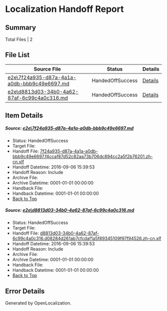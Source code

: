 # <a name='report-top'></a> Localization Handoff Report

## Summary
 Total Files | 2

## File List
 Source File | Status | Details 
 ----------- | ------ | ------- 
 [e2e\7f24a935-d87a-4a1a-a0db-bbb9c49e6697.md](https://github.com/OpenLocalizationTestOrg/ol-test0/blob/1818a0fd51991cf95c9ea55f39c729d770529a5d/e2e/7f24a935-d87a-4a1a-a0db-bbb9c49e6697.md) | HandedOffSuccess | [Details](#dc7d7f90d00c6657b219f926a3d6d7fed22d43be1)
 [e2e\d8813d03-34b0-4a62-87af-6c99c4a0c316.md](https://github.com/OpenLocalizationTestOrg/ol-test0/blob/1818a0fd51991cf95c9ea55f39c729d770529a5d/e2e/d8813d03-34b0-4a62-87af-6c99c4a0c316.md) | HandedOffSuccess | [Details](#356a9268e96acd55de2a66c67359d57c7b965e522)

## Item Details
##### <a name='dc7d7f90d00c6657b219f926a3d6d7fed22d43be1'></a> Source: [e2e\7f24a935-d87a-4a1a-a0db-bbb9c49e6697.md](https://github.com/OpenLocalizationTestOrg/ol-test0/blob/1818a0fd51991cf95c9ea55f39c729d770529a5d/e2e/7f24a935-d87a-4a1a-a0db-bbb9c49e6697.md)
* Status: HandedOffSuccess
* Target File: 
* Handoff File: [7f24a935-d87a-4a1a-a0db-bbb9c49e6697.f4ccaf87d52c82aa73b706dc894cc2a5f2b76201.zh-cn.xlf](https://github.com/OpenLocalizationTestOrg/ol-test0-handoff/blob/b24f67a3fc6ff8bf049abc1496f620739976bfef/ol-handoff/OpenLocalizationTestOrg/ol-test0-zhcn/ci/ht/7f24a935-d87a-4a1a-a0db-bbb9c49e6697.f4ccaf87d52c82aa73b706dc894cc2a5f2b76201.zh-cn.xlf)
* Handoff Datetime: 2016-09-06 15:39:53
* Handoff Reason: Include
* Archive File: 
* Archive Datetime: 0001-01-01 00:00:00
* Handback File: 
* Handback Datetime: 0001-01-01 00:00:00
* [Back to Top](#report-top)

##### <a name='356a9268e96acd55de2a66c67359d57c7b965e522'></a> Source: [e2e\d8813d03-34b0-4a62-87af-6c99c4a0c316.md](https://github.com/OpenLocalizationTestOrg/ol-test0/blob/1818a0fd51991cf95c9ea55f39c729d770529a5d/e2e/d8813d03-34b0-4a62-87af-6c99c4a0c316.md)
* Status: HandedOffSuccess
* Target File: 
* Handoff File: [d8813d03-34b0-4a62-87af-6c99c4a0c316.d08284d261ab7cfcdaf1a5f89345109f97f94526.zh-cn.xlf](https://github.com/OpenLocalizationTestOrg/ol-test0-handoff/blob/b24f67a3fc6ff8bf049abc1496f620739976bfef/ol-handoff/OpenLocalizationTestOrg/ol-test0-zhcn/ci/ht/d8813d03-34b0-4a62-87af-6c99c4a0c316.d08284d261ab7cfcdaf1a5f89345109f97f94526.zh-cn.xlf)
* Handoff Datetime: 2016-09-06 15:39:53
* Handoff Reason: Include
* Archive File: 
* Archive Datetime: 0001-01-01 00:00:00
* Handback File: 
* Handback Datetime: 0001-01-01 00:00:00
* [Back to Top](#report-top)


## Error Details

Generated by OpenLocalization.
